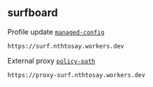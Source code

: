 ## surfboard

Profile update [`managed-config`](https://github.com/nthtosayabc/conf/edit/main/surfboard/profile)
```
https://surf.nthtosay.workers.dev
```

External proxy [`policy-path`](https://raw.githubusercontent.com/nthtosay1/conf/main/surfboard/proxy)
```
https://proxy-surf.nthtosay.workers.dev
```
